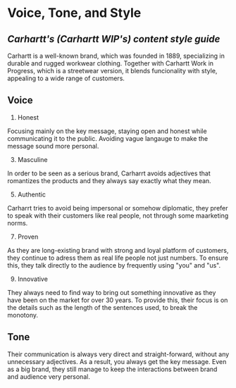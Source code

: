 # Voice, Tone, and Style

## *Carhartt's (Carhartt WIP's) content style guide*

Carhartt is a well-known brand, which was founded in 1889, specializing in durable and rugged workwear clothing. Together with Carhartt Work in Progress, which is a streetwear version, it blends funcionality with style, appealing to a wide range of customers. 

## Voice

1. Honest
   
Focusing mainly on the key message, staying open and honest while communicating it to the public. Avoiding vague langauge to make the message sound more personal. 

3. Masculine
   
In order to be seen as a serious brand, Carharrt avoids adjectives that romantizes the products and they always say exactly what they mean. 

5. Authentic
   
Carharrt tries to avoid being impersonal or somehow diplomatic, they prefer to speak with their customers like real people, not through some maarketing norms. 

7. Proven
   
As they are long-existing brand with strong and loyal platform of customers, they continue to adress them as real life people not just numbers. To ensure this, they talk directly to the audience by frequently using "you" and "us". 

9. Innovative
    
They always need to find way to bring out something innovative as they have been on the market for over 30 years. To provide this, their focus is on the details such as the length of the sentences used, to break the monotony. 


## Tone

Their communication is always very direct and straight-forward, without any unnecessary adjectives. As a result, you always get the key message. Even as a big brand, they still manage to keep the interactions between brand and audience very personal. 
